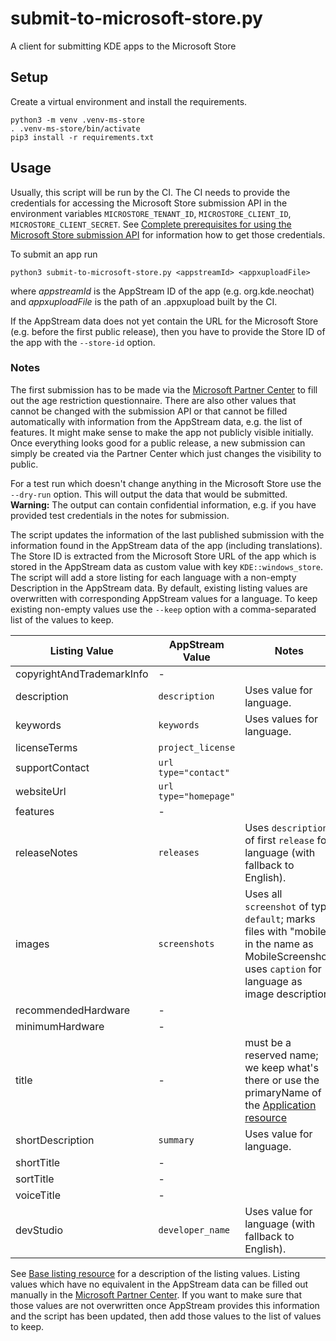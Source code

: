 # submit-to-microsoft-store.py

A client for submitting KDE apps to the Microsoft Store

## Setup

Create a virtual environment and install the requirements.
```
python3 -m venv .venv-ms-store
. .venv-ms-store/bin/activate
pip3 install -r requirements.txt
```

## Usage

Usually, this script will be run by the CI. The CI needs to provide the credentials
for accessing the Microsoft Store submission API in the environment variables
`MICROSTORE_TENANT_ID`, `MICROSTORE_CLIENT_ID`, `MICROSTORE_CLIENT_SECRET`.
See [Complete prerequisites for using the Microsoft Store submission API](https://learn.microsoft.com/en-us/windows/uwp/monetize/create-and-manage-submissions-using-windows-store-services#prerequisites)
for information how to get those credentials.

To submit an app run
```
python3 submit-to-microsoft-store.py <appstreamId> <appxuploadFile>
```
where *appstreamId* is the AppStream ID of the app (e.g. org.kde.neochat) and
*appxuploadFile* is the path of an .appxupload built by the CI.

If the AppStream data does not yet contain the URL for the Microsoft Store (e.g.
before the first public release), then you have to provide the Store ID of the
app with the `--store-id` option.

### Notes

The first submission has to be made via the
[Microsoft Partner Center](https://partner.microsoft.com/en-us/dashboard/windows/overview)
to fill out the age restriction questionnaire. There are also other values that
cannot be changed with the submission API or that cannot be filled automatically
with information from the AppStream data, e.g. the list of features.
It might make sense to make the app not publicly visible initially.
Once everything looks good for a public release, a new
submission can simply be created via the Partner Center which just changes the
visibility to public.

For a test run which doesn't change anything in the Microsoft Store use the
`--dry-run` option. This will output the data that would be submitted.<br>
**Warning:** The output can contain confidential information, e.g. if you have
provided test credentials in the notes for submission.

The script updates the information of the last published submission with the
information found in the AppStream data of the app (including translations).
The Store ID is extracted from the Microsoft Store URL of the app which is
stored in the AppStream data as custom value with key `KDE::windows_store`.
The script will add a store listing for each language with a non-empty Description
in the AppStream data. By default, existing listing values are overwritten with
corresponding AppStream values for a language. To keep existing non-empty values
use the `--keep` option with a comma-separated list of the values to keep.

| Listing Value             | AppStream Value       | Notes |
| ---                       | ---                   | ---   |
| copyrightAndTrademarkInfo | -                     |       |
| description               | `description`         | Uses value for language. |
| keywords                  | `keywords`            | Uses values for language. |
| licenseTerms              | `project_license`     |       |
| supportContact            | `url type="contact"`  |       |
| websiteUrl                | `url type="homepage"` |       |
| features                  | -                     |       |
| releaseNotes              | `releases`            | Uses `description` of first `release` for language (with fallback to English). |
| images                    | `screenshots`         | Uses all `screenshot` of type `default`; marks files with "mobile" in the name as MobileScreenshot; uses `caption` for language as image description. |
| recommendedHardware       | -                     |       |
| minimumHardware           | -                     |       |
| title                     | -                     | must be a reserved name; we keep what's there or use the primaryName of the [Application resource](https://learn.microsoft.com/en-us/windows/uwp/monetize/get-app-data#application-resource) |
| shortDescription          | `summary`             | Uses value for language. |
| shortTitle                | -                     |       |
| sortTitle                 | -                     |       |
| voiceTitle                | -                     |       |
| devStudio                 | `developer_name`      | Uses value for language (with fallback to English). |

See [Base listing resource](https://learn.microsoft.com/en-us/windows/uwp/monetize/manage-app-submissions#base-listing-object)
for a description of the listing values. Listing values which have no equivalent
in the AppStream data can be filled out manually in the
[Microsoft Partner Center](https://partner.microsoft.com/en-us/dashboard/windows/overview).
If you want to make sure that those values are not overwritten once AppStream
provides this information and the script has been updated, then add those
values to the list of values to keep.
